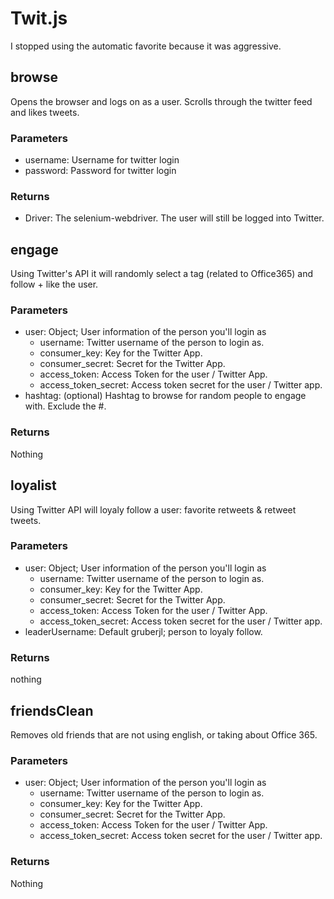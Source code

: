 # Twit.js

I stopped using the automatic favorite because it was aggressive.

## browse

Opens the browser and logs on as a user. Scrolls through the twitter feed and likes tweets.

### Parameters

* username: Username for twitter login
* password: Password for twitter login

### Returns

* Driver: The selenium-webdriver. The user will still be logged into Twitter.

## engage

Using Twitter's API it will randomly select a tag (related to Office365) and follow + like the user.

### Parameters

* user: Object; User information of the person you'll login as
  * username: Twitter username of the person to login as.
  * consumer_key: Key for the Twitter App.
  * consumer_secret: Secret for the Twitter App.
  * access_token: Access Token for the user / Twitter App.
  * access_token_secret: Access token secret for the user / Twitter app.
* hashtag: (optional) Hashtag to browse for random people to engage with. Exclude the #.

### Returns

Nothing

## loyalist

Using Twitter API will loyaly follow a user: favorite retweets & retweet tweets.

### Parameters

* user: Object; User information of the person you'll login as
  * username: Twitter username of the person to login as.
  * consumer_key: Key for the Twitter App.
  * consumer_secret: Secret for the Twitter App.
  * access_token: Access Token for the user / Twitter App.
  * access_token_secret: Access token secret for the user / Twitter app.
* leaderUsername: Default gruberjl; person to loyaly follow.

### Returns

nothing

## friendsClean

Removes old friends that are not using english, or taking about Office 365.

### Parameters

* user: Object; User information of the person you'll login as
  * username: Twitter username of the person to login as.
  * consumer_key: Key for the Twitter App.
  * consumer_secret: Secret for the Twitter App.
  * access_token: Access Token for the user / Twitter App.
  * access_token_secret: Access token secret for the user / Twitter app.

### Returns

Nothing
